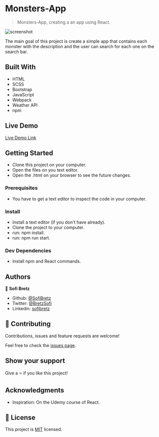 # Monsters-App

> Monsters-App, creating a an app using React.

![screenshot]()

The main goal of this project is create a simple app that contains each monster with the description and the user can search for each one on the search bar.

## Built With

- HTML
- SCSS
- Bootstrap
- JavaScript
- Webpack
- Weather API
- npm

## Live Demo

[Live Demo Link]()

## Getting Started

- Clone this project on your computer.
- Open the files on you text editor.
- Open the .html on your browser to see the future changes.

### Prerequisites

- You have to get a text editor to inspect the code in your computer.

### Install

- Install a text editor (if you don't have already).
- Clone the project to your computer.
- run: npm install.
- run: npm run start.

### Dev Dependencies

- Install npm and React commands.

## Authors

👤 **Sofi Bretz**

- Github: [@SofiBretz](https://github.com/SofiBretz)
- Twitter: [@BretzSofi](https://twitter.com/BretzSofi)
- Linkedin: [sofibretz](https://www.linkedin.com/in/sofibretz/)

## 🤝 Contributing

Contributions, issues and feature requests are welcome!

Feel free to check the [issues page](issues/).

## Show your support

Give a ⭐️ if you like this project!

## Acknowledgments

- Inspiration: On the Udemy course of React. 

## 📝 License

This project is [MIT](lic.url) licensed.
